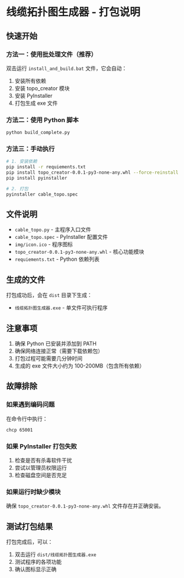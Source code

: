# 线缆拓扑图生成器 - 打包说明

## 快速开始

### 方法一：使用批处理文件（推荐）
双击运行 `install_and_build.bat` 文件，它会自动：
1. 安装所有依赖
2. 安装 topo_creator 模块
3. 安装 PyInstaller
4. 打包生成 exe 文件

### 方法二：使用 Python 脚本
```bash
python build_complete.py
```

### 方法三：手动执行
```bash
# 1. 安装依赖
pip install -r requiements.txt
pip install topo_creator-0.0.1-py3-none-any.whl --force-reinstall
pip install pyinstaller

# 2. 打包
pyinstaller cable_topo.spec
```

## 文件说明

- `cable_topo.py` - 主程序入口文件
- `cable_topo.spec` - PyInstaller 配置文件
- `img/icon.ico` - 程序图标
- `topo_creator-0.0.1-py3-none-any.whl` - 核心功能模块
- `requiements.txt` - Python 依赖列表

## 生成的文件

打包成功后，会在 `dist` 目录下生成：
- `线缆拓扑图生成器.exe` - 单文件可执行程序

## 注意事项

1. 确保 Python 已安装并添加到 PATH
2. 确保网络连接正常（需要下载依赖包）
3. 打包过程可能需要几分钟时间
4. 生成的 exe 文件大小约为 100-200MB（包含所有依赖）

## 故障排除

### 如果遇到编码问题
在命令行中执行：
```bash
chcp 65001
```

### 如果 PyInstaller 打包失败
1. 检查是否有杀毒软件干扰
2. 尝试以管理员权限运行
3. 检查磁盘空间是否充足

### 如果运行时缺少模块
确保 `topo_creator-0.0.1-py3-none-any.whl` 文件存在并正确安装。

## 测试打包结果

打包完成后，可以：
1. 双击运行 `dist/线缆拓扑图生成器.exe`
2. 测试程序的各项功能
3. 确认图标显示正确